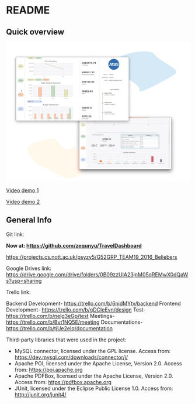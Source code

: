 # README

## Quick overview 

![traveldashboard](traveldashboard.png)

[Video demo 1](https://drive.google.com/file/d/1Tf5S7BkxvXtzKuC4AoLmNLPe-m87Q9V9/view?usp=sharing)

[Video demo 2](https://drive.google.com/file/d/1auBNiIVwq8UYYonqe9d8jUaDnQDjSfjL/view?usp=sharing)


## General Info

Git link:

**Now at: https://github.com/zequnyu/TravelDashboard**

https://projects.cs.nott.ac.uk/psyzy5/G52GRP_TEAM19_2016_Beliebers

Google Drives link:
https://drive.google.com/drive/folders/0B09zzUIA23jnM05qREMwX0dQaWs?usp=sharing

Trello link:

Backend Development- https://trello.com/b/6nidMYtv/backend
Frontend Development- https://trello.com/b/gDCIeEvn/design
Test- https://trello.com/b/nelg3eGp/test
Meetings- https://trello.com/b/Bvt1NQ5E/meeting
Documentations- https://trello.com/b/tjUe2eIq/documentation


Third-party libraries that were used in the project:

-	MySQL connector, licensed under the GPL license.
Access from: https://dev.mysql.com/downloads/connector/j/
-	Apache POI, licensed under the Apache License, Version 2.0.
Access from: https://poi.apache.org
-	Apache PDFBox, licensed under the Apache License, Version 2.0.
Access from: https://pdfbox.apache.org
-	JUnit, licensed under the Eclipse Public License 1.0.
Access from: http://junit.org/junit4/
